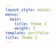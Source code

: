 ```yaml
---
layout_style: mosaic
menus:
  main:
    title: Theme 2
    weight: 3
template: portfolio
title: Theme 2
---
```

